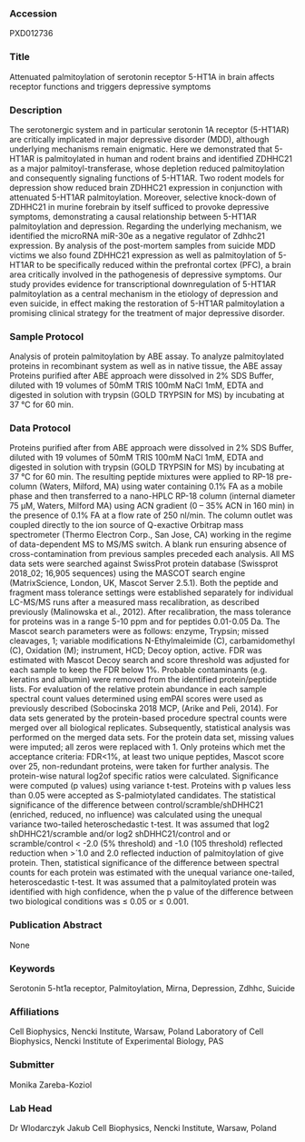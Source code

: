 ### Accession
PXD012736

### Title
Attenuated palmitoylation of serotonin receptor 5-HT1A in brain affects receptor functions and triggers depressive symptoms

### Description
The serotonergic system and in particular serotonin 1A receptor (5-HT1AR) are critically implicated in major depressive disorder (MDD), although underlying mechanisms remain enigmatic.  Here we demonstrated that 5-HT1AR is palmitoylated in human and rodent brains and identified ZDHHC21 as a major palmitoyl-transferase, whose depletion reduced palmitoylation and consequently signaling functions of 5-HT1AR. Two rodent models for depression show reduced brain ZDHHC21 expression in conjunction with attenuated 5-HT1AR palmitoylation. Moreover, selective knock-down of ZDHHC21 in murine forebrain by itself sufficed to provoke depressive symptoms, demonstrating a causal relationship between 5-HT1AR palmitoylation and depression. Regarding the underlying mechanism, we identified the microRNA miR-30e as a negative regulator of Zdhhc21 expression. By analysis of the post-mortem samples from suicide MDD victims we also found ZDHHC21 expression as well as palmitoylation of 5-HT1AR to be specifically reduced within the prefrontal cortex (PFC), a brain area critically involved in the pathogenesis of depressive symptoms. Our study provides evidence for transcriptional downregulation of 5-HT1AR palmitoylation as a central mechanism in the etiology of depression and even suicide,   in effect making the restoration of 5-HT1AR palmitoylation a promising clinical strategy for the treatment of major depressive disorder.

### Sample Protocol
Analysis of protein palmitoylation by ABE assay. To analyze palmitoylated proteins in recombinant system as well as in native tissue, the ABE assay Proteins purified after ABE approach were dissolved in 2% SDS Buffer, diluted with 19 volumes of 50mM TRIS 100mM NaCl 1mM, EDTA and digested in solution with trypsin (GOLD TRYPSIN for MS) by incubating at 37 °C for 60 min.

### Data Protocol
Proteins purified after from ABE approach were dissolved in 2% SDS Buffer, diluted with 19 volumes of 50mM TRIS 100mM NaCl 1mM, EDTA and digested in solution with trypsin (GOLD TRYPSIN for MS) by incubating at 37 °C for 60 min. The resulting peptide mixtures were applied to RP-18 pre-column (Waters, Milford, MA) using water containing 0.1% FA as a mobile phase and then transferred to a nano-HPLC RP-18 column (internal diameter 75 µM, Waters, Milford MA) using ACN gradient (0 – 35% ACN in 160 min) in the presence of 0.1% FA at a flow rate of 250 nl/min. The column outlet was coupled directly to the ion source of Q-exactive Orbitrap mass spectrometer (Thermo Electron Corp., San Jose, CA) working in the regime of data-dependent MS to MS/MS switch. A blank run ensuring absence of cross-contamination from previous samples preceded each analysis. All MS data sets were searched against SwissProt protein database (Swissprot 2018_02; 16,905 sequences) using the MASCOT search engine (MatrixScience, London, UK, Mascot Server 2.5.1). Both the peptide and fragment mass tolerance settings were established separately for individual LC-MS/MS runs after a measured mass recalibration, as described previously (Malinowska et al., 2012). After recalibration, the mass tolerance for proteins was in a range 5-10 ppm and for peptides 0.01-0.05 Da. The Mascot search parameters were as follows: enzyme, Trypsin; missed cleavages, 1; variable modifications N-Ethylmaleimide (C), carbamidomethyl (C), Oxidation (M); instrument, HCD; Decoy option, active. FDR was estimated with Mascot Decoy search and score threshold was adjusted for each sample to keep the FDR below 1%. Probable contaminants (e.g. keratins and albumin) were removed from the identified protein/peptide lists. For evaluation of the relative protein abundance in each sample spectral count values determined using emPAI scores were used as previously described (Sobocinska 2018 MCP, (Arike and Peli, 2014). For data sets generated by the protein-based procedure spectral counts were merged over all biological replicates. Subsequently, statistical analysis was performed on the merged data sets. For the protein data set, missing values were imputed; all zeros were replaced with 1. Only proteins which met the acceptance criteria: FDR<1%, at least two unique peptides, Mascot score over 25, non-redundant proteins, were taken for further analysis. The protein-wise natural log2of specific ratios were calculated. Significance were computed (p values) using variance t-test. Proteins with p values less than 0.05 were accepted as S-palmiotylated candidates. The statistical significance of the difference between control/scramble/shDHHC21 (enriched, reduced, no influence) was calculated using the unequal variance two-tailed heteroschedastic t-test. It was assumed that log2 shDHHC21/scramble and/or log2 shDHHC21/control and or scramble/control < -2.0 (5% threshold) and -1.0 (105 threshold) reflected reduction when >´1.0 and 2.0 reflected induction of palmitoylation of give protein. Then, statistical significance of the difference between spectral counts for each protein was estimated with the unequal variance one-tailed, heteroscedastic t-test. It was assumed that a palmitoylated protein was identified with high confidence, when the p value of the difference between two biological conditions was ≤ 0.05 or ≤ 0.001.

### Publication Abstract
None

### Keywords
Serotonin 5-ht1a receptor, Palmitoylation, Mirna, Depression, Zdhhc, Suicide

### Affiliations
Cell Biophysics, Nencki Institute, Warsaw, Poland
Laboratory of Cell Biophysics, Nencki Institute of Experimental Biology, PAS

### Submitter
Monika Zareba-Koziol

### Lab Head
Dr Wlodarczyk Jakub
Cell Biophysics, Nencki Institute, Warsaw, Poland


